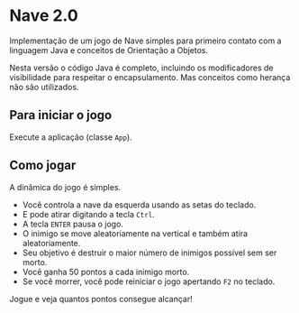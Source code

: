 # Nave 2.0

Implementação de um jogo de Nave simples para primeiro contato com a linguagem Java e conceitos de Orientação a Objetos.

Nesta versão o código Java é completo, incluindo os modificadores de visibilidade para respeitar o encapsulamento. Mas conceitos como herança não são utilizados.

## Para iniciar o jogo

Execute a aplicação (classe `App`).

## Como jogar

A dinâmica do jogo é simples.

- Você controla a nave da esquerda usando as setas do teclado.
- E pode atirar digitando a tecla `Ctrl`.
- A tecla `ENTER` pausa o jogo.
- O inimigo se move aleatoriamente na vertical e também atira aleatoriamente.
- Seu objetivo é destruir o maior número de inimigos possível sem ser morto.
- Você  ganha 50 pontos a cada inimigo morto.
- Se você morrer, você pode reiniciar o jogo apertando `F2` no teclado.

Jogue e veja quantos pontos consegue alcançar!